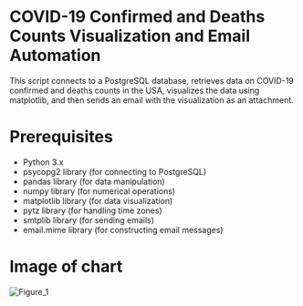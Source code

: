 # COVID-19 Confirmed and Deaths Counts Visualization and Email Automation
This script connects to a PostgreSQL database, retrieves data on COVID-19 confirmed and deaths counts in the USA, visualizes the data using matplotlib, and then sends an email with the visualization as an attachment.

# Prerequisites
- Python 3.x 
- psycopg2 library (for connecting to PostgreSQL)
- pandas library (for data manipulation)
- numpy library (for numerical operations)
- matplotlib library (for data visualization)
- pytz library (for handling time zones)
- smtplib library (for sending emails)
- email.mime library (for constructing email messages)

# Image of chart
![Figure_1](https://github.com/ARAFRIN49784/Covid_Data_Analysis/assets/102244024/5fdb863a-b43f-4487-8d13-2533b81919af)
